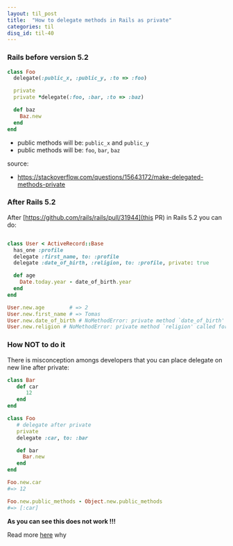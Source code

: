 ```yaml
---
layout: til_post
title:  "How to delegate methods in Rails as private"
categories: til
disq_id: til-40
---
```



### Rails before version 5.2


```ruby
class Foo
  delegate(:public_x, :public_y, :to => :foo)

  private
  private *delegate(:foo, :bar, :to => :baz)

  def baz
    Baz.new
  end
end
```

* public methods will be: `public_x` and `public_y`
* public methods will be: `foo`, `bar`, `baz`


source:

* <https://stackoverflow.com/questions/15643172/make-delegated-methods-private>



### After Rails 5.2


After [https://github.com/rails/rails/pull/31944](this PR) in Rails 5.2
you can do:


```ruby

class User < ActiveRecord::Base
  has_one :profile
  delegate :first_name, to: :profile
  delegate :date_of_birth, :religion, to: :profile, private: true

  def age
    Date.today.year - date_of_birth.year
  end
end

User.new.age        # => 2
User.new.first_name # => Tomas
User.new.date_of_birth # NoMethodError: private method `date_of_birth' called for #<User:0x00000008221340>
User.new.religion # NoMethodError: private method `religion' called for #<User:0x00000008221340>
```


### How NOT to do it

There is misconception amongs developers that you can
place delegate on new line after private:


```ruby
class Bar
   def car
      12
   end
end

class Foo
   # delegate after private
   private
   delegate :car, to: :bar

   def bar
     Bar.new
   end
end

Foo.new.car
#=> 12

Foo.new.public_methods - Object.new.public_methods 
#=> [:car]
```

**As you can see this does not work !!!**

Read more [here](https://github.com/rails/rails/pull/31944) why

